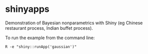 shinyapps
=========

Demonstration of Bayesian nonparametrics with Shiny (eg Chinese restaurant process, Indian buffet process).

To run the example from the command line:
```
R -e "shiny::runApp('gaussian')"
```
